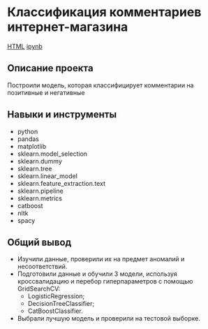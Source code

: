 # Классификация комментариев интернет-магазина

[HTML](https://github.com/AntonSA888/Portfolio/blob/main/nlp_class_comments/nlp_class_comments.html) [ipynb](https://github.com/AntonSA888/Portfolio/blob/main/nlp_class_comments/nlp_class_comments.ipynb)

## Описание проекта

Построили модель, которая классифицирует комментарии на позитивные и негативные

## Навыки и инструменты

- python
- pandas
- matplotlib
- sklearn.model_selection
- sklearn.dummy
- sklearn.tree
- sklearn.linear_model
- sklearn.feature_extraction.text
- sklearn.pipeline
- sklearn.metrics 
- catboost
- nltk
- spacy

## Общий вывод

- Изучили данные, проверили их на предмет аномалий и несоответствий.
- Подготовили данные и обучили 3 модели, используя кроссвалидацию и перебор гиперпараметров с помощью GridSearchCV:
  - LogisticRegression;
  - DecisionTreeClassifier;
  - CatBoostClassifier.
- Выбрали лучшую модель и проверили на тестовой выборке.


